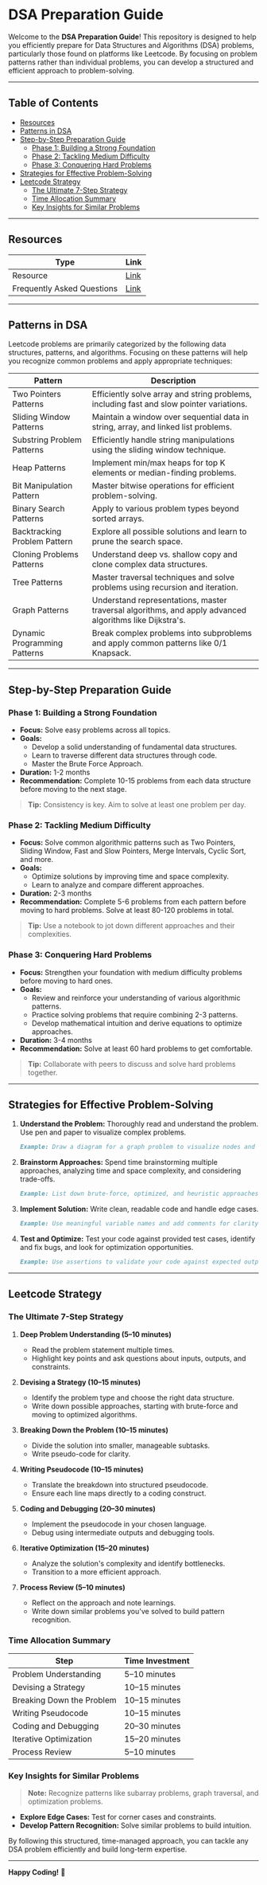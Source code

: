 # DSA Preparation Guide

Welcome to the **DSA Preparation Guide**! This repository is designed to help you efficiently prepare for Data Structures and Algorithms (DSA) problems, particularly those found on platforms like Leetcode. By focusing on problem patterns rather than individual problems, you can develop a structured and efficient approach to problem-solving.

---

## Table of Contents

- [Resources](#resources)
- [Patterns in DSA](#patterns-in-dsa)
- [Step-by-Step Preparation Guide](#step-by-step-preparation-guide)
  - [Phase 1: Building a Strong Foundation](#phase-1-building-a-strong-foundation)
  - [Phase 2: Tackling Medium Difficulty](#phase-2-tackling-medium-difficulty)
  - [Phase 3: Conquering Hard Problems](#phase-3-conquering-hard-problems)
- [Strategies for Effective Problem-Solving](#strategies-for-effective-problem-solving)
- [Leetcode Strategy](#leetcode-strategy)
  - [The Ultimate 7-Step Strategy](#the-ultimate-7-step-strategy)
  - [Time Allocation Summary](#time-allocation-summary)
  - [Key Insights for Similar Problems](#key-insights-for-similar-problems)

---

## Resources

| **Type**                     | **Link**                                      |
|------------------------------|-----------------------------------------------|
| Resource                     | [Link](#)                                     |
| Frequently Asked Questions   | [Link](#)                                     |

---

## Patterns in DSA

Leetcode problems are primarily categorized by the following data structures, patterns, and algorithms. Focusing on these patterns will help you recognize common problems and apply appropriate techniques:

| **Pattern**                  | **Description**                                                                 |
|------------------------------|---------------------------------------------------------------------------------|
| Two Pointers Patterns        | Efficiently solve array and string problems, including fast and slow pointer variations. |
| Sliding Window Patterns      | Maintain a window over sequential data in string, array, and linked list problems. |
| Substring Problem Patterns   | Efficiently handle string manipulations using the sliding window technique.     |
| Heap Patterns                | Implement min/max heaps for top K elements or median-finding problems.          |
| Bit Manipulation Pattern     | Master bitwise operations for efficient problem-solving.                         |
| Binary Search Patterns       | Apply to various problem types beyond sorted arrays.                             |
| Backtracking Problem Pattern | Explore all possible solutions and learn to prune the search space.              |
| Cloning Problems Patterns    | Understand deep vs. shallow copy and clone complex data structures.             |
| Tree Patterns                | Master traversal techniques and solve problems using recursion and iteration.    |
| Graph Patterns               | Understand representations, master traversal algorithms, and apply advanced algorithms like Dijkstra's. |
| Dynamic Programming Patterns | Break complex problems into subproblems and apply common patterns like 0/1 Knapsack. |

---

## Step-by-Step Preparation Guide

### Phase 1: Building a Strong Foundation

- **Focus:** Solve easy problems across all topics.
- **Goals:**
  - Develop a solid understanding of fundamental data structures.
  - Learn to traverse different data structures through code.
  - Master the Brute Force Approach.
- **Duration:** 1-2 months
- **Recommendation:** Complete 10-15 problems from each data structure before moving to the next stage.

> **Tip:** Consistency is key. Aim to solve at least one problem per day.

### Phase 2: Tackling Medium Difficulty

- **Focus:** Solve common algorithmic patterns such as Two Pointers, Sliding Window, Fast and Slow Pointers, Merge Intervals, Cyclic Sort, and more.
- **Goals:**
  - Optimize solutions by improving time and space complexity.
  - Learn to analyze and compare different approaches.
- **Duration:** 2-3 months
- **Recommendation:** Complete 5-6 problems from each pattern before moving to hard problems. Solve at least 80-120 problems in total.

> **Tip:** Use a notebook to jot down different approaches and their complexities.

### Phase 3: Conquering Hard Problems

- **Focus:** Strengthen your foundation with medium difficulty problems before moving to hard ones.
- **Goals:**
  - Review and reinforce your understanding of various algorithmic patterns.
  - Practice solving problems that require combining 2-3 patterns.
  - Develop mathematical intuition and derive equations to optimize approaches.
- **Duration:** 3-4 months
- **Recommendation:** Solve at least 60 hard problems to get comfortable.

> **Tip:** Collaborate with peers to discuss and solve hard problems together.

---

## Strategies for Effective Problem-Solving

1. **Understand the Problem:** Thoroughly read and understand the problem. Use pen and paper to visualize complex problems.

   ```markdown
   Example: Draw a diagram for a graph problem to visualize nodes and edges.
   ```

2. **Brainstorm Approaches:** Spend time brainstorming multiple approaches, analyzing time and space complexity, and considering trade-offs.

   ```markdown
   Example: List down brute-force, optimized, and heuristic approaches.
   ```

3. **Implement Solution:** Write clean, readable code and handle edge cases.

   ```markdown
   Example: Use meaningful variable names and add comments for clarity.
   ```

4. **Test and Optimize:** Test your code against provided test cases, identify and fix bugs, and look for optimization opportunities.

   ```markdown
   Example: Use assertions to validate your code against expected outputs.
   ```

---

## Leetcode Strategy

### The Ultimate 7-Step Strategy

1. **Deep Problem Understanding (5–10 minutes)**
   - Read the problem statement multiple times.
   - Highlight key points and ask questions about inputs, outputs, and constraints.

2. **Devising a Strategy (10–15 minutes)**
   - Identify the problem type and choose the right data structure.
   - Write down possible approaches, starting with brute-force and moving to optimized algorithms.

3. **Breaking Down the Problem (10–15 minutes)**
   - Divide the solution into smaller, manageable subtasks.
   - Write pseudo-code for clarity.

4. **Writing Pseudocode (10–15 minutes)**
   - Translate the breakdown into structured pseudocode.
   - Ensure each line maps directly to a coding construct.

5. **Coding and Debugging (20–30 minutes)**
   - Implement the pseudocode in your chosen language.
   - Debug using intermediate outputs and debugging tools.

6. **Iterative Optimization (15–20 minutes)**
   - Analyze the solution's complexity and identify bottlenecks.
   - Transition to a more efficient approach.

7. **Process Review (5–10 minutes)**
   - Reflect on the approach and note learnings.
   - Write down similar problems you've solved to build pattern recognition.

### Time Allocation Summary

| **Step**                     | **Time Investment** |
|------------------------------|---------------------|
| Problem Understanding        | 5–10 minutes        |
| Devising a Strategy          | 10–15 minutes       |
| Breaking Down the Problem    | 10–15 minutes       |
| Writing Pseudocode           | 10–15 minutes       |
| Coding and Debugging         | 20–30 minutes       |
| Iterative Optimization       | 15–20 minutes       |
| Process Review               | 5–10 minutes        |

### Key Insights for Similar Problems

> **Note:** Recognize patterns like subarray problems, graph traversal, and optimization problems.

- **Explore Edge Cases:** Test for corner cases and constraints.
- **Develop Pattern Recognition:** Solve similar problems to build intuition.

By following this structured, time-managed approach, you can tackle any DSA problem efficiently and build long-term expertise.

---

**Happy Coding!** 🚀
